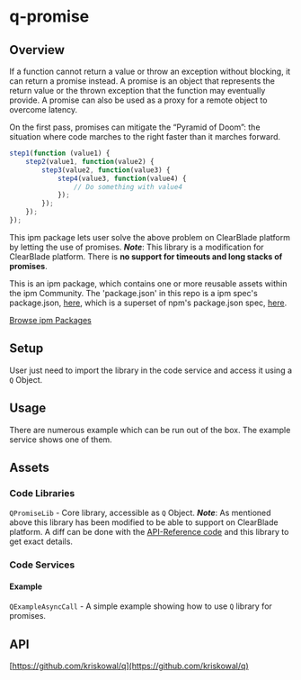# q-promise

## Overview
If a function cannot return a value or throw an exception without blocking, it can return a promise instead. A promise is an object that represents the return value or the thrown exception that the function may eventually provide. A promise can also be used as a proxy for a remote object to overcome latency.

On the first pass, promises can mitigate the “Pyramid of Doom”: the situation where code marches to the right faster than it marches forward.


```javascript
step1(function (value1) {
    step2(value1, function(value2) {
        step3(value2, function(value3) {
            step4(value3, function(value4) {
                // Do something with value4
            });
        });
    });
});
```

This ipm package lets user solve the above problem on ClearBlade platform by letting the use of promises. ___Note___: This library is a modification for ClearBlade platform. There is **no support for timeouts and long stacks of promises**.  

This is an ipm package, which contains one or more reusable assets within the ipm Community. The 'package.json' in this repo is a ipm spec's package.json, [here](https://docs.clearblade.com/v/3/6-ipm/spec), which is a superset of npm's package.json spec, [here](https://docs.npmjs.com/files/package.json).

[Browse ipm Packages](https://ipm.clearblade.com)


## Setup 
User just need to import the library in the code service and access it using a `Q` Object.

## Usage

There are numerous example which can be run out of the box. The example service shows one of them.

## Assets

### Code Libraries

`QPromiseLib` - Core library, accessible as `Q` Object.
___Note___: As mentioned above this library has been modified to be able to support on ClearBlade platform. A diff can be done with the [API-Reference code](https://github.com/kriskowal/q) and this library to get exact details.

### Code Services

#### Example

`QExampleAsyncCall` - A simple example showing how to use `Q` library for promises.

## API

[https://github.com/kriskowal/q](https://github.com/kriskowal/q)